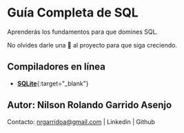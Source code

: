 # Guía Completa de SQL
Aprenderás los fundamentos para que domines SQL.

No olvides darle una 🌟 al proyecto para que siga creciendo.


## Compiladores en línea
- [**SQLite**](https://sqliteonline.com/){:target="_blank"}

## Autor: Nilson Rolando Garrido Asenjo
Contacto: nrgarridoa@gmail.com | Linkedin | Github
